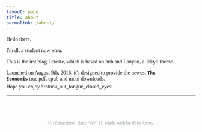 ```yaml
---
layout: page
title: About  
permalink: /about/
---
```

<!--sidebar调用这个title: About-->
<style>
	.page{
    margin-top: 3em;  /*About title*/
}
  .page-title{
    margin-bottom: .5em;  /*About title*/    
  }
</style>

Hello there.

I'm dl, a student now <span class="fa-color"><i class="fa fa-linkedin-square" aria-hidden="true"></i></span> xmu.

This is the <span class="fa-color"><i class="fa fa-facebook-square" aria-hidden="true"></i></span>irst blog I create, which is based on <span class="fa-color"><i class="fa fa-git-square" aria-hidden="true"></i></span>hub and Lanyon, a Jekyll theme.

Launched on August 9th, 2016, it's designed to provide the newest <code><b>The Economis</b><i class="fa fa-tumblr-square" aria-hidden="true"></i></code> true pdf, epub and mobi downloads.

<p style="margin-top:-.7em;">
Hope you enjoy&nbsp;! :stuck_out_tongue_closed_eyes:
</p>
<style>
.emoji{
    width:1.3em;
    height:1.3em;
    display: inline-block;
    margin-top: .7em;
}
</style>

<hr style="margin-bottom: 3em; border-top: 1px solid #fafafa; border-bottom: 1px solid #fafafa;" />

<!--footer-->
<div class="footer">
&copy; {{ site.time | date: '%Y' }}. Made with <i class="fa fa-heart footer_v2__loveheart footer_v2__auxiliary-icon"></i> by dl in Amoy.
</div>

<style>  
@font-face {font-family: 'times-new-roman'; src: url("/public/fonts/times-new-roman.ttf")}  
</style>

<style>
body {
    font-family: 'times-new-roman';
}
span.fa-color{
     color: #268bd2;	
 }
.footer{
  text-align:center;
  font-size: 12.5px;
  margin-bottom: 12px; 
  margin-top: 65px;
  color: #8A9599;
  }
.fa.fa-heart{
  color:#FF4D4D;
}
.fa.fa-heart:hover {
    color: #D93636
}
</style>